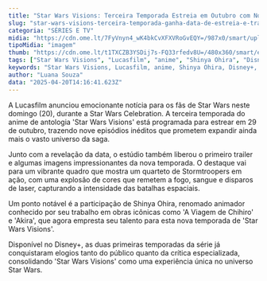 ```yaml
---
title: "Star Wars Visions: Terceira Temporada Estreia em Outubro com Novo Trailer"
slug: "star-wars-visions-terceira-temporada-ganha-data-de-estreia-e-trailer-veja"
categoria: "SÉRIES E TV"
midia: "https://cdn.ome.lt/7FyVnyn4_wK4bkCvXFXVRoGvEQY=/987x0/smart/uploads/conteudo/fotos/starwarsvisions.jpg"
tipoMidia: "imagem"
thumb: "https://cdn.ome.lt/t1TXCZB3YSDij7s-FQ33rfedv8U=/480x360/smart/extras/conteudos/starwarsvisions.jpg"
tags: ["Star Wars Visions", "Lucasfilm", "anime", "Shinya Ohira", "Disney+", "trailer", "estreia"]
keywords: "Star Wars Visions, Lucasfilm, anime, Shinya Ohira, Disney+, trailer, estreia"
author: "Luana Souza"
data: "2025-04-20T14:16:41.623Z"
---
```


A Lucasfilm anunciou emocionante notícia para os fãs de Star Wars neste domingo (20), durante a Star Wars Celebration. A terceira temporada do anime de antologia 'Star Wars Visions' está programada para estrear em 29 de outubro, trazendo nove episódios inéditos que prometem expandir ainda mais o vasto universo da saga.

<blockquote class="twitter-tweet"><a href="https://twitter.com/user/status/1913772793805554134"></a></blockquote>

Junto com a revelação da data, o estúdio também liberou o primeiro trailer e algumas imagens impressionantes da nova temporada. O destaque vai para um vibrante quadro que mostra um quarteto de Stormtroopers em ação, com uma explosão de cores que remetem a fogo, sangue e disparos de laser, capturando a intensidade das batalhas espaciais.

<blockquote class="twitter-tweet"><a href="https://twitter.com/user/status/1913772177721094495"></a></blockquote>

Um ponto notável é a participação de Shinya Ohira, renomado animador conhecido por seu trabalho em obras icônicas como 'A Viagem de Chihiro' e 'Akira', que agora empresta seu talento para esta nova temporada de 'Star Wars Visions'.

Disponível no Disney+, as duas primeiras temporadas da série já conquistaram elogios tanto do público quanto da crítica especializada, consolidando 'Star Wars Visions' como uma experiência única no universo Star Wars.